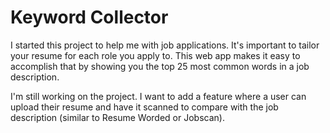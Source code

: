 # Keyword Collector

I started this project to help me with job applications. It's important to tailor your resume for each role you apply to. This web app makes it easy to accomplish that by showing you the top 25 most common words in a job description. 

I'm still working on the project. I want to add a feature where a user can upload their resume and have it scanned to compare with the job description (similar to Resume Worded or Jobscan).
